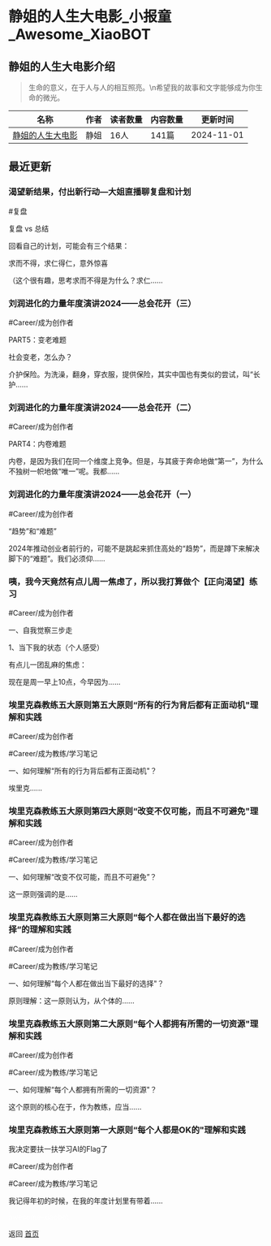 # 静姐的人生大电影_小报童_Awesome_XiaoBOT

## 静姐的人生大电影介绍
> 生命的意义，在于人与人的相互照亮。\n希望我的故事和文字能够成为你生命的微光。  
  


|名称|作者|读者数量|内容数量|更新时间|
|---|---|---|---|---|
|[静姐的人生大电影](https://xiaobot.net/p/joannaduan?refer=0b133df9-27dc-423b-8101-639049001c13)|静姐|16人|141篇|2024-11-01|

## 最近更新
### 渴望新结果，付出新行动—大姐直播聊复盘和计划

#复盘

复盘 vs 总结

回看自己的计划，可能会有三个结果：

求而不得，求仁得仁，意外惊喜

（这个很有趣，思考求而不得是为什么？求仁......

### 刘润进化的力量年度演讲2024——总会花开（三）

#Career/成为创作者

PART5：变老难题

社会变老，怎么办？

介护保险。为洗澡，翻身，穿衣服，提供保险，其实中国也有类似的尝试，叫“长护......

### 刘润进化的力量年度演讲2024——总会花开（二）

#Career/成为创作者

PART4：内卷难题

内卷，是因为我们在同一个维度上竞争。但是，与其疲于奔命地做“第一”，为什么不独树一帜地做“唯一”呢。我都......

### 刘润进化的力量年度演讲2024——总会花开（一）

#Career/成为创作者

“趋势”和“难题”

2024年推动创业者前行的，可能不是跳起来抓住高处的“趋势”，而是蹲下来解决脚下的“难题”。我们必须仰......

### 咦，我今天竟然有点儿周一焦虑了，所以我打算做个【正向渴望】练习

#Career/成为创作者

一、自我觉察三步走

1、当下我的状态（个人感受）

有点儿一团乱麻的焦虑：

现在是周一早上10点，今早因为......

### 埃里克森教练五大原则第五大原则“所有的行为背后都有正面动机"理解和实践

#Career/成为创作者

#Career/成为教练/学习笔记

一、如何理解“所有的行为背后都有正面动机"？

埃里克......

### 埃里克森教练五大原则第四大原则“改变不仅可能，而且不可避免"理解和实践

#Career/成为创作者

#Career/成为教练/学习笔记

一、如何理解“改变不仅可能，而且不可避免”？

这一原则强调的是......

### 埃里克森教练五大原则第三大原则“每个人都在做出当下最好的选择“的理解和实践

#Career/成为创作者

#Career/成为教练/学习笔记

一、如何理解“每个人都在做出当下最好的选择"？

原则理解：这一原则认为，从个体的......

### 埃里克森教练五大原则第二大原则“每个人都拥有所需的一切资源"理解和实践

#Career/成为创作者

#Career/成为教练/学习笔记

一、如何理解“每个人都拥有所需的一切资源"？

这个原则的核心在于，作为教练，应当......

### 埃里克森教练五大原则第一大原则“每个人都是OK的"理解和实践

我决定要扶一扶学习AI的Flag了

#Career/成为创作者

#Career/成为教练/学习笔记

我记得年初的时候，在我的年度计划里有带着......


<a href="https://github.com/Reno9527/awesome-xiaobot" style="color: white; text-decoration: none;">awesome-xiaobot</a>

返回 [首页](../README.md)
